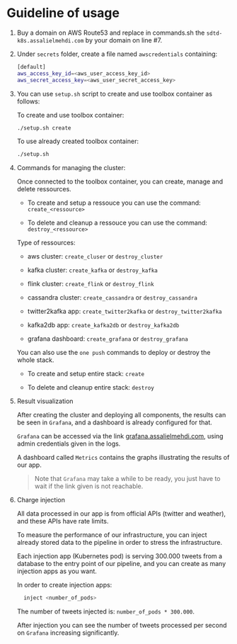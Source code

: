 # Guideline of usage

1. Buy a domain on AWS Route53 and replace in commands.sh the `sdtd-k8s.assalielmehdi.com` by your domain on line #7.

2. Under `secrets` folder, create a file named `awscredentials` containing:

   ```bash
   [default]
   aws_access_key_id=<aws_user_access_key_id>
   aws_secret_access_key=<aws_user_secret_access_key>
   ```

3. You can use `setup.sh` script to create and use toolbox container as follows:

   To create and use toolbox container:

   ```bash
   ./setup.sh create
   ```

   To use already created toolbox container:

   ```bash
   ./setup.sh
   ```

4. Commands for managing the cluster:

   Once connected to the toolbox container, you can create, manage and delete ressources.

   - To create and setup a ressouce you can use the command: `create_<ressource>`

   - To delete and cleanup a ressouce you can use the command: `destroy_<ressource>`

   Type of ressources:

   - aws cluster: `create_cluser` or `destroy_cluster`

   - kafka cluster: `create_kafka` or `destroy_kafka`

   - flink cluster: `create_flink` or `destroy_flink`

   - cassandra cluster: `create_cassandra` or `destroy_cassandra`

   - twitter2kafka app: `create_twitter2kafka` or `destroy_twitter2kafka`

   - kafka2db app: `create_kafka2db` or `destroy_kafka2db`

   - grafana dashboard: `create_grafana` or `destroy_grafana`

   You can also use the `one push` commands to deploy or destroy the whole stack.

   - To create and setup entire stack: `create`

   - To delete and cleanup entire stack: `destroy`

5. Result visualization

    After creating the cluster and deploying all components, the results can be seen in `Grafana`, and a dashboard is already configured for that.

    `Grafana` can be accessed via the link [grafana.assalielmehdi.com](grafana.assalielmehdi.com), using admin credentials given in the logs.

    A dashboard called `Metrics` contains the graphs illustrating the results of our app.

    > Note that `Grafana` may take a while to be ready, you just have to wait if the link given is not reachable.

6. Charge injection

    All data processed in our app is from official APIs (twitter and weather), and these APIs have rate limits.

    To measure the performance of our infrastructure, you can inject already stored data to the pipeline in order to stress the infrastructure.

    Each injection app (Kubernetes pod) is serving 300.000 tweets from a database to the entry point of our pipeline, and you can create as many injection apps as you want.

    In order to create injection apps:

    ```bash
      inject <number_of_pods>
    ```

    The number of tweets injected is: `number_of_pods * 300.000`.

    After injection you can see the number of tweets processed per second on `Grafana` increasing significantly.
